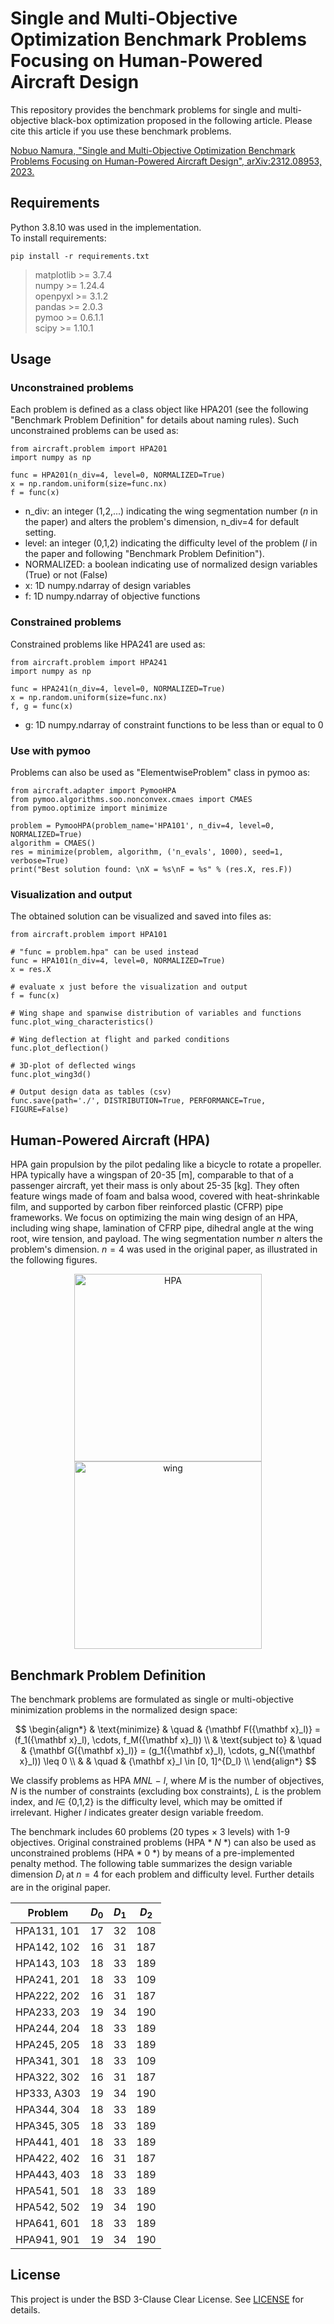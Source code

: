 # Single and Multi-Objective Optimization Benchmark Problems Focusing on Human-Powered Aircraft Design

This repository provides the benchmark problems for single and multi-objective black-box optimization proposed in the following article. Please cite this article if you use these benchmark problems.

[Nobuo Namura, "Single and Multi-Objective Optimization Benchmark Problems Focusing on Human-Powered Aircraft Design", arXiv:2312.08953, 2023.](https://arxiv.org/abs/2312.08953)

## Requirements
Python 3.8.10 was used in the implementation.  
To install requirements:

```
pip install -r requirements.txt
```

>matplotlib >= 3.7.4<br>
>numpy >= 1.24.4<br>
>openpyxl >= 3.1.2<br>
>pandas >= 2.0.3<br>
>pymoo >= 0.6.1.1<br>
>scipy >= 1.10.1<br>

## Usage
### Unconstrained problems
Each problem is defined as a class object like HPA201 (see the following "Benchmark Problem Definition" for details about naming rules). Such unconstrained problems can be used as:  
```
from aircraft.problem import HPA201
import numpy as np

func = HPA201(n_div=4, level=0, NORMALIZED=True)
x = np.random.uniform(size=func.nx)
f = func(x)
```
* n_div: an integer (1,2,...) indicating the wing segmentation number ($n$ in the paper) and alters the problem's dimension, n_div=4 for default setting. 
* level: an integer (0,1,2) indicating the difficulty level of the problem ($l$ in the paper and following "Benchmark Problem Definition").
* NORMALIZED: a boolean indicating use of normalized design variables (True) or not (False)
* x: 1D numpy.ndarray of design variables
* f: 1D numpy.ndarray of objective functions

### Constrained problems
Constrained problems like HPA241 are used as:
```
from aircraft.problem import HPA241
import numpy as np

func = HPA241(n_div=4, level=0, NORMALIZED=True)
x = np.random.uniform(size=func.nx)
f, g = func(x)
```
* g: 1D numpy.ndarray of constraint functions to be less than or equal to 0

### Use with pymoo
Problems can also be used as "ElementwiseProblem" class in pymoo as:
 ```
from aircraft.adapter import PymooHPA
from pymoo.algorithms.soo.nonconvex.cmaes import CMAES
from pymoo.optimize import minimize

problem = PymooHPA(problem_name='HPA101', n_div=4, level=0, NORMALIZED=True)
algorithm = CMAES()
res = minimize(problem, algorithm, ('n_evals', 1000), seed=1, verbose=True)
print("Best solution found: \nX = %s\nF = %s" % (res.X, res.F))
```

### Visualization and output
The obtained solution can be visualized and saved into files as:
 ```
from aircraft.problem import HPA101

# "func = problem.hpa" can be used instead
func = HPA101(n_div=4, level=0, NORMALIZED=True)
x = res.X

# evaluate x just before the visualization and output
f = func(x)

# Wing shape and spanwise distribution of variables and functions
func.plot_wing_characteristics()

# Wing deflection at flight and parked conditions
func.plot_deflection()

# 3D-plot of deflected wings
func.plot_wing3d()

# Output design data as tables (csv)
func.save(path='./', DISTRIBUTION=True, PERFORMANCE=True, FIGURE=False)
```


## Human-Powered Aircraft (HPA)
HPA gain propulsion by the pilot pedaling like a bicycle to rotate a propeller. HPA typically have a wingspan of 20-35 [m], comparable to that of a passenger aircraft, yet their mass is only about 25-35 [kg]. They often feature wings made of foam and balsa wood, covered with heat-shrinkable film, and supported by carbon fiber reinforced plastic (CFRP) pipe frameworks. We focus on optimizing the main wing design of an HPA, including wing shape, lamination of CFRP pipe, dihedral angle at the wing root, wire tension, and payload. The wing segmentation number $n$ alters the problem's dimension. $n=4$ was used in the original paper, as illustrated in the following figures.

<p align="center">
<img src="img/hpa.jpg" alt="HPA" width=300>
<img src="img/variables.jpg" alt="wing" width=300>
</p>


## Benchmark Problem Definition
The benchmark problems are formulated as single or multi-objective minimization problems in the normalized design space:


$$
\begin{align*}
& \text{minimize}   & \quad & {\mathbf F({\mathbf x}_l)} = (f_1({\mathbf x}_l), \cdots, f_M({\mathbf x}_l)) \\
& \text{subject to} & \quad & {\mathbf G({\mathbf x}_l)} = (g_1({\mathbf x}_l), \cdots, g_N({\mathbf x}_l)) \leq 0 \\
&                   & \quad & {\mathbf x}_l \in [0, 1]^{D_l} \\
\end{align*}
$$

We classify problems as HPA $MNL$ − $l$, where $M$ is the number of objectives, $N$ is the number of constraints (excluding box constraints), $L$ is the problem index, and $l \in$ {0,1,2} is the difficulty level, which may be omitted if irrelevant. Higher $l$ indicates greater design variable freedom. 

The benchmark includes 60 problems (20 types $\times$ 3 levels) with 1-9 objectives. Original constrained problems (HPA \* $N$ \*) can also be used as unconstrained problems (HPA \* 0 \*) by means of a pre-implemented penalty method. The following table summarizes the design variable dimension $D_l$ at $n=4$ for each problem and difficulty level. Further details are in the original paper.

<p align="center">

| Problem      | $D_0$ | $D_1$ | $D_2$ |
|--------------|-------|-------|-------|
| HPA131, 101  | 17    | 32    | 108   |
| HPA142, 102  | 16    | 31    | 187   |
| HPA143, 103  | 18    | 33    | 189   |
| HPA241, 201  | 18    | 33    | 109   |
| HPA222, 202  | 16    | 31    | 187   |
| HPA233, 203  | 19    | 34    | 190   |
| HPA244, 204  | 18    | 33    | 189   |
| HPA245, 205  | 18    | 33    | 189   |
| HPA341, 301  | 18    | 33    | 109   |
| HPA322, 302  | 16    | 31    | 187   |
| HP333, A303  | 19    | 34    | 190   |
| HPA344, 304  | 18    | 33    | 189   |
| HPA345, 305  | 18    | 33    | 189   |
| HPA441, 401  | 18    | 33    | 189   |
| HPA422, 402  | 16    | 31    | 187   |
| HPA443, 403  | 18    | 33    | 189   |
| HPA541, 501  | 18    | 33    | 189   |
| HPA542, 502  | 19    | 34    | 190   |
| HPA641, 601  | 18    | 33    | 189   |
| HPA941, 901  | 19    | 34    | 190   |

</p>


## License
This project is under the BSD 3-Clause Clear License. See [LICENSE](LICENSE) for details.
